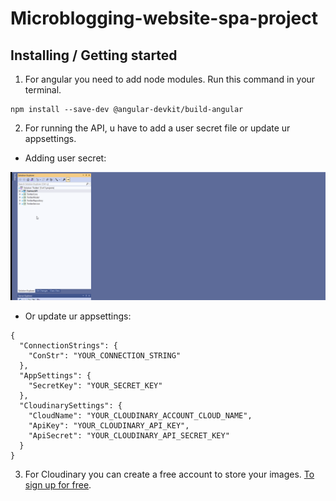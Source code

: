 # Microblogging-website-spa-project

## Installing / Getting started

1. For angular you need to add node modules. Run this command in your terminal.

```
npm install --save-dev @angular-devkit/build-angular
```

2. For running the API, u have to add a user secret file or update ur appsettings.

- Adding user secret:

![](/gifs/user_secret_adding.gif)

- Or update ur appsettings:

```
{
  "ConnectionStrings": {
    "ConStr": "YOUR_CONNECTION_STRING"
  },
  "AppSettings": {
    "SecretKey": "YOUR_SECRET_KEY"
  },
  "CloudinarySettings": {
    "CloudName": "YOUR_CLOUDINARY_ACCOUNT_CLOUD_NAME",
    "ApiKey": "YOUR_CLOUDINARY_API_KEY",
    "ApiSecret": "YOUR_CLOUDINARY_API_SECRET_KEY"
  }
}
```

3. For Cloudinary you can create a free account to store your images. [To sign up for free](https://cloudinary.com/users/register/free).


